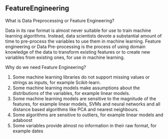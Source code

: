 ## FeatureEngineering

What is Data Preprocessing or Feature Engineering?

Data in its raw format is almost never suitable for use to train machine learning algorithms. Instead, data scientists devote a substantial amount of time to pre-process the variables to use them in machine learning. Feature engineering or Data Pre-processing is the process of using domain knowledge of the data to transform existing features or to create new variables from existing ones, for use in machine learning.

Why do we need Feature Engineering?
1) Some machine learning libraries do not support missing values or strings as inputs, for example Scikit-learn.
2) Some machine learning models make assumptions about the distributions of the variables, for example linear models.
3) Some machine learning models are sensitive to the magnitude of the features, for example linear models, SVMs and neural networks and all distance based algorithms like PCA and nearest neighbours.
4) Some algorithms are sensitive to outliers, for example linear models and adaboost
5) Some variables provide almost no information in their raw format, for example dates
